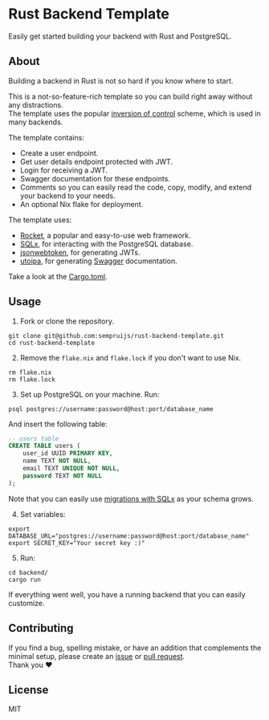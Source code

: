 # Rust Backend Template

Easily get started building your backend with Rust and PostgreSQL.

## About 

Building a backend in Rust is not so hard if you know where to start.

This is a not-so-feature-rich template so you can build right away without any distractions.  
The template uses the popular [inversion of control](https://en.wikipedia.org/wiki/Inversion_of_control) scheme, which is used in many backends.

The template contains:
- Create a user endpoint.
- Get user details endpoint protected with JWT.
- Login for receiving a JWT.
- Swagger documentation for these endpoints.
- Comments so you can easily read the code, copy, modify, and extend your backend to your needs.
- An optional Nix flake for deployment.

The template uses:
- [Rocket](https://rocket.rs/), a popular and easy-to-use web framework.
- [SQLx](https://github.com/launchbadge/sqlx), for interacting with the PostgreSQL database.
- [jsonwebtoken](https://docs.rs/jsonwebtoken/latest/jsonwebtoken/), for generating JWTs.
- [utoipa](https://docs.rs/utoipa-swagger-ui/latest/utoipa_swagger_ui/), for generating [Swagger](https://swagger.io/tools/swagger-ui/) documentation.

Take a look at the [Cargo.toml](https://github.com/sempruijs/rust-backend-template/blob/main/backend/Cargo.toml).

## Usage

1. Fork or clone the repository.

```shell
git clone git@github.com:sempruijs/rust-backend-template.git
cd rust-backend-template
```

2. Remove the `flake.nix` and `flake.lock` if you don't want to use Nix.

```shell
rm flake.nix
rm flake.lock
```

3. Set up PostgreSQL on your machine. Run:

```shell
psql postgres://username:password@host:port/database_name
```

And insert the following table:

```sql
-- users table
CREATE TABLE users (
    user_id UUID PRIMARY KEY,
    name TEXT NOT NULL,
    email TEXT UNIQUE NOT NULL,
    password TEXT NOT NULL
);
```

Note that you can easily use [migrations with SQLx](https://docs.rs/sqlx/latest/sqlx/macro.migrate.html) as your schema grows.

4. Set variables:

```shell
export DATABASE_URL="postgres://username:password@host:port/database_name"
export SECRET_KEY="Your secret key :)"
```

5. Run:

```shell
cd backend/
cargo run
```

If everything went well, you have a running backend that you can easily customize.

## Contributing

If you find a bug, spelling mistake, or have an addition that complements the minimal setup, please create an [issue](https://github.com/sempruijs/rust-backend-template/issues/new?template=Blank+issue) or [pull request](https://github.com/sempruijs/rust-backend-template/pulls).  
Thank you ❤️

## License

MIT